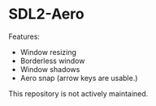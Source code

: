 # SDL2-Aero

Features:
- Window resizing
- Borderless window
- Window shadows
- Aero snap (arrow keys are usable.)

This repository is not actively maintained.
